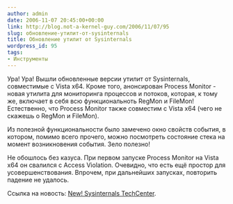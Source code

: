 ```yaml
---
author: admin
date: 2006-11-07 20:45:00+00:00
link: http://blog.not-a-kernel-guy.com/2006/11/07/95
slug: обновление-утилит-от-sysinternals
title: Обновление утилит от Sysinternals
wordpress_id: 95
tags:
- Инструменты
---
```


Ура! Ура! Вышли обновленные версии утилит от Sysinternals, совместимые с Vista x64. Кроме того, анонсирован Process Monitor - новая утилита для мониторинга процессов и потоков, которая, к тому же, включает в себя всю функциональноть RegMon и FileMon! Естественно, что Process Monitor также совместим с Vista x64 (чего не скажешь о RegMon и FileMon). 

Из полезной функциональности было замечено окно свойств события, в котором, помимо всего прочего, можно посмотреть состояние стека на момент возникновения события. Зело полезно!

Не обошлось без казуса. При первом запуске Process Monitor на Vista x64 он свалился с Access Violation. Очевидно, что есть ещё простор для усовершенствования. Впрочем, при дальнейших запусках, повторить падение не удалось.

Ссылка на новость: [New! Sysinternals TechCenter](http://blogs.technet.com/sysinternals/archive/2006/11/06/new-sysinternals-techcenter.aspx).
